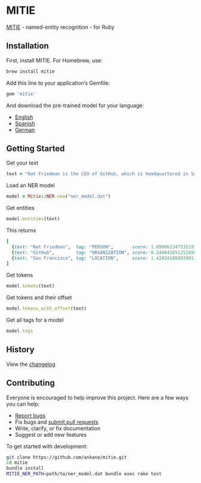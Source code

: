 # MITIE

[MITIE](https://github.com/mit-nlp/MITIE) - named-entity recognition - for Ruby

## Installation

First, install MITIE. For Homebrew, use:

```sh
brew install mitie
```

Add this line to your application’s Gemfile:

```ruby
gem 'mitie'
```

And download the pre-trained model for your language:

- [English](https://github.com/mit-nlp/MITIE/releases/download/v0.4/MITIE-models-v0.2.tar.bz2)
- [Spanish](https://github.com/mit-nlp/MITIE/releases/download/v0.4/MITIE-models-v0.2-Spanish.zip)
- [German](https://github.com/mit-nlp/MITIE/releases/download/v0.4/MITIE-models-v0.2-German.tar.bz2)

## Getting Started

Get your text

```ruby
text = "Nat Friedman is the CEO of GitHub, which is headquartered in San Francisco"
```

Load an NER model

```ruby
model = Mitie::NER.new("ner_model.dat")
```

Get entities

```ruby
model.entities(text)
```

This returns

```ruby
[
  {text: "Nat Friedman",  tag: "PERSON",       score: 1.099661347535191, offset: 0},
  {text: "GitHub",        tag: "ORGANIZATION", score: 0.344641651251650, offset: 27},
  {text: "San Francisco", tag: "LOCATION",     score: 1.428241888939011, offset: 61}
]
```

Get tokens

```ruby
model.tokens(text)
```

Get tokens and their offset

```ruby
model.tokens_with_offset(text)
```

Get all tags for a model

```ruby
model.tags
```

## History

View the [changelog](https://github.com/ankane/mitie/blob/master/CHANGELOG.md)

## Contributing

Everyone is encouraged to help improve this project. Here are a few ways you can help:

- [Report bugs](https://github.com/ankane/mitie/issues)
- Fix bugs and [submit pull requests](https://github.com/ankane/mitie/pulls)
- Write, clarify, or fix documentation
- Suggest or add new features

To get started with development:

```sh
git clone https://github.com/ankane/mitie.git
cd mitie
bundle install
MITIE_NER_PATH=path/to/ner_model.dat bundle exec rake test
```
